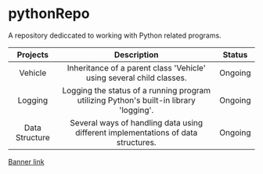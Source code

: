 # pythonRepo
A repository dediccated to working with Python related programs.

| Projects | Description | Status |
| :---: | :---: | :---: |
| Vehicle| Inheritance of a parent class 'Vehicle' using several child classes. | Ongoing |
| Logging| Logging the status of a running program utilizing Python's built-in library 'logging'. | Ongoing |
| Data Structure | Several ways of handling data using different implementations of data structures. | Ongoing |



<a href = "https://babulnokrek.com/wp-content/uploads/2018/11/Python.png">Banner link</a>
